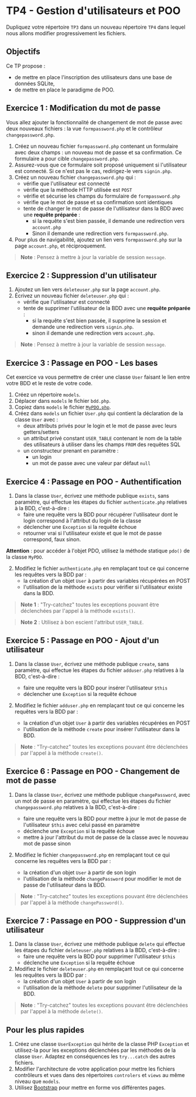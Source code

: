 TP4 - Gestion d'utilisateurs et POO
===================================

Dupliquez votre répertoire `TP3` dans un nouveau répertoire `TP4` dans lequel nous allons modifier progressivement les fichiers.

Objectifs
---------

Ce TP propose :
- de mettre en place l'inscription des utilisateurs dans une base de données SQLite,
- de mettre en place le paradigme de POO.

Exercice 1 : Modification du mot de passe
-----------------------------------------

Vous allez ajouter la fonctionnalité de changement de mot de passe avec deux nouveaux fichiers : la vue `formpassword.php` et le contrôleur `changepassword.php`.

1. Créez un nouveau fichier `formpassword.php` contenant un formulaire avec deux champs : un nouveau mot de passe et sa confirmation. Ce formulaire a pour cible `changepassword.php`.
2. Assurez-vous que ce formulaire soit proposé uniquement si l'utilisateur est connecté. Si ce n'est pas le cas, redirigez-le vers `signin.php`.
3. Créez un nouveau fichier `changepassword.php` qui :
	- vérifie que l'utilisateur est connecté
	- vérifie que la méthode HTTP utilisée est `POST`
	- vérifie et sécurise les champs du formulaire de `formpassword.php`
	- vérifie que le mot de passe et sa confirmation sont identiques
	- tente de changer le mot de passe de l'utilisateur dans la BDD  avec une **requête préparée** :
		- si la requête s'est bien passée, il demande une redirection vers `account.php`
		- Sinon il demande une redirection vers `formpassword.php`.
4. Pour plus de navigabilité, ajoutez un lien vers `formpassword.php` sur la page `account.php`, et réciproquement.

> **Note** : Pensez à mettre à jour la variable de session `message`.


Exercice 2 : Suppression d'un utilisateur
-----------------------------------------

1. Ajoutez un lien vers `deleteuser.php` sur la page `account.php`.
2. Écrivez un nouveau fichier `deleteuser.php` qui :
	- vérifie que l'utilisateur est connecté
	- tente de supprimer l'utilisateur de la BDD avec une **requête préparée** :
		- si la requête s'est bien passée, il supprime la session et demande une redirection vers `signin.php`.
		- sinon il demande une redirection vers `account.php`.

> **Note** : Pensez à mettre à jour la variable de session `message`.


Exercice 3 : Passage en POO - Les bases
---------------------------------------

Cet exercice va vous permettre de créer une classe `User` faisant le lien entre votre BDD et le reste de votre code.

1. Créez un répertoire `models`.
2. Déplacer dans `models` le fichier `bdd.php`.
3. Copiez dans `models` le fichier [`MyPDO.php`](https://git.unistra.fr/W31/w31/-/blob/master/files/MyPDO.php).
4. Créez dans `models` un fichier `User.php` qui contient la déclaration de la classe `User` avec :
	- deux attributs privés pour le login et le mot de passe avec leurs getters/setters
	- un attribut privé constant `USER_TABLE` contenant le nom de la table des utilisateurs à utiliser dans les champs `FROM` des requêtes SQL
	- un constructeur prenant en paramètre :
		- un login
		- un mot de passe avec une valeur par défaut `null`


Exercice 4 : Passage en POO - Authentification
----------------------------------------------

1. Dans la classe `User`, écrivez une méthode publique `exists`, sans paramètre, qui effectue les étapes du fichier `authenticate.php` relatives à la BDD, c'est-à-dire :
	- faire une requête vers la BDD pour récupérer l'utilisateur dont le login correspond à l'attribut du login de la classe
	- déclencher une `Exception` si la requête échoue
	- retourner vrai si l'utilisateur existe et que le mot de passe correspond, faux sinon.

**Attention** : pour accéder à l'objet PDO, utilisez la méthode statique `pdo()` de la classe `MyPDO`.

2. Modifiez le fichier `authenticate.php` en remplaçant tout ce qui concerne les requêtes vers la BDD par :
	- la création d'un objet `User` à partir des variables récupérées en POST
	- l'utilisation de la méthode `exists` pour vérifier si l'utilisateur existe dans la BDD.

> **Note 1** : "Try-catchez" toutes les exceptions pouvant être déclenchées par l'appel à la méthode `exists()`.

> **Note 2** : Utilisez à bon escient l'attribut `USER_TABLE`.


Exercice 5 : Passage en POO - Ajout d'un utilisateur
----------------------------------------------------

1. Dans la classe `User`, écrivez une méthode publique `create`, sans paramètre, qui effectue les étapes du fichier `adduser.php` relatives à la BDD, c'est-à-dire :
	- faire une requête vers la BDD pour insérer l'utilisateur `$this`
	- déclencher une `Exception` si la requête échoue

2. Modifiez le fichier `adduser.php` en remplaçant tout ce qui concerne les requêtes vers la BDD par :
	- la création d'un objet `User` à partir des variables récupérées en POST
	- l'utilisation de la méthode `create` pour insérer l'utilisateur dans la BDD.

> **Note** : "Try-catchez" toutes les exceptions pouvant être déclenchées par l'appel à la méthode `create()`.


Exercice 6 : Passage en POO - Changement de mot de passe
--------------------------------------------------------

1. Dans la classe `User`, écrivez une méthode publique `changePassword`, avec un mot de passe en paramètre, qui effectue les étapes du fichier `changepassword.php` relatives à la BDD, c'est-à-dire :
	- faire une requête vers la BDD pour mettre à jour le mot de passe de l'utilisateur `$this` avec celui passé en paramètre
	- déclenche une `Exception` si la requête échoue
	- mettre à jour l'attribut du mot de passe de la classe avec le nouveau mot de passe sinon

2. Modifiez le fichier `changepassword.php` en remplaçant tout ce qui concerne les requêtes vers la BDD par :
	- la création d'un objet `User` à partir de son login
	- l'utilisation de la méthode `changePassword` pour modifier le mot de passe de l'utilisateur dans la BDD.

> **Note** : "Try-catchez" toutes les exceptions pouvant être déclenchées par l'appel à la méthode `changePassword()`.


Exercice 7 : Passage en POO - Suppression d'un utilisateur
----------------------------------------------------------

1. Dans la classe `User`, écrivez une méthode publique `delete` qui effectue les étapes du fichier `deleteuser.php` relatives à la BDD, c'est-à-dire :
	- faire une requête vers la BDD pour supprimer l'utilisateur `$this`
	- déclenche une `Exception` si la requête échoue
2. Modifiez le fichier `deleteuser.php` en remplaçant tout ce qui concerne les requêtes vers la BDD par :
	- la création d'un objet `User` à partir de son login
	- l'utilisation de la méthode `delete` pour supprimer l'utilisateur de la BDD.

> **Note** : "Try-catchez" toutes les exceptions pouvant être déclenchées par l'appel à la méthode `delete()`.


Pour les plus rapides
---------------------

1. Créez une classe `UserException` qui hérite de la classe PHP `Exception` et utilisez-la pour les exceptions déclenchées par les méthodes de la classe `User`. Adaptez en conséquences les `try...catch` des autres fichiers.
2. Modifier l'architecture de votre application pour mettre les fichiers contrôleurs et vues dans des répertoires `controlers` et `views` au même niveau que `models`.
3. Utilisez [Bootstrap](https://getbootstrap.com) pour mettre en forme vos différentes pages.
